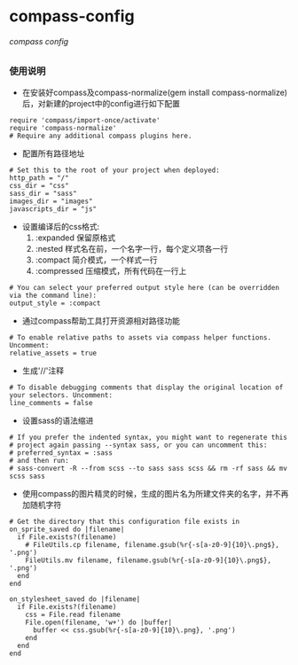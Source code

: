 # compass-config
<h6>compass config</h6>

### 使用说明
* 在安装好compass及compass-normalize(gem install compass-normalize)后，对新建的project中的config进行如下配置

````
require 'compass/import-once/activate'
require 'compass-normalize'
# Require any additional compass plugins here.
````
* 配置所有路径地址
````
# Set this to the root of your project when deployed:
http_path = "/"
css_dir = "css"
sass_dir = "sass"
images_dir = "images"
javascripts_dir = "js"
````
* 设置编译后的css格式:
    1. :expanded 保留原格式
    2. :nested 样式名在前，一个名字一行，每个定义项各一行
    3. :compact 简介模式，一个样式一行
    4. :compressed 压缩模式，所有代码在一行上

````
# You can select your preferred output style here (can be overridden via the command line):
output_style = :compact
````

* 通过compass帮助工具打开资源相对路径功能
````
# To enable relative paths to assets via compass helper functions. Uncomment:
relative_assets = true
````
* 生成'//'注释
````
# To disable debugging comments that display the original location of your selectors. Uncomment:
line_comments = false
````
* 设置sass的语法缩进
````　
# If you prefer the indented syntax, you might want to regenerate this
# project again passing --syntax sass, or you can uncomment this:
# preferred_syntax = :sass
# and then run:
# sass-convert -R --from scss --to sass sass scss && rm -rf sass && mv scss sass
````
* 使用compass的图片精灵的时候，生成的图片名为所建文件夹的名字，并不再加随机字符
````
# Get the directory that this configuration file exists in
on_sprite_saved do |filename|
  if File.exists?(filename)
    # FileUtils.cp filename, filename.gsub(%r{-s[a-z0-9]{10}\.png$}, '.png')
    FileUtils.mv filename, filename.gsub(%r{-s[a-z0-9]{10}\.png$}, '.png')
  end
end

on_stylesheet_saved do |filename|
  if File.exists?(filename)
    css = File.read filename
    File.open(filename, 'w+') do |buffer|
      buffer << css.gsub(%r{-s[a-z0-9]{10}\.png}, '.png')
    end
  end
end
````
